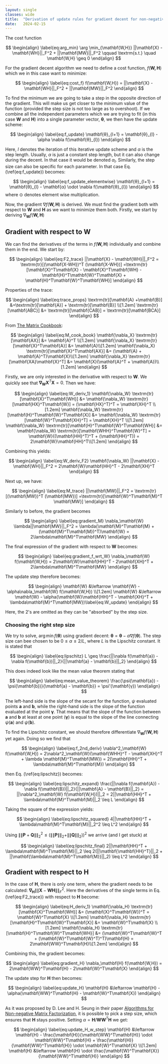 ```yaml
---
layout: single
classes: wide
title:  "Derivation of update rules for gradient decent for non-negative matrix factorization"
date:   2024-02-15
---
```


The cost function

$$
\begin{align} \label{eq:arg_min}
  \arg \min_{\mathbf{W,H}} ||\mathbf{X} - \mathbf{WH}||_F^2 + ||\mathbf{MW}||_F^2 \qquad \textrm{s.t.} \quad \mathbf{W,H} \geq 0
\end{align} 
$$

For the gradient decent algorithm we need to define a cost function, $f(\mathbf{W,H})$ which we in this case want to minimize:

$$
\begin{align} \label{eq:cost_f}
 f(\mathbf{W,H}) = ||\mathbf{X} - \mathbf{WH}||_F^2 + ||\mathbf{MW}||_F^2
\end{align} 
$$

To find the minimum we are going to take a step in the opposite direction of the gradient. This will make us get closer to the minimum value of the function (provided the step size is not too large as to overshoot). If we combine all the independent parameters which we are trying to fit (in this case $\mathbf{W}$ and $\mathbf{H}$) into a single parameter vector, $\mathbf{θ}$, we then have the update scheme:

$$
\begin{align} \label{eq:f_update}
 \mathbf{θ}_{l+1} = \mathbf{θ}_{l} - \alpha \nabla f(\mathbf{θ}_{l})
\end{align} 
$$

Here, $l$ denotes the iteration of this iterative update scheme and $\alpha$ is the step length. Usually, $\alpha$ is just a constant step length, but it can also change during the decent. In that case it would be denoted $\alpha_l$. Similarly, the step size can also be specific for each parameter. In that case Eq. (\ref{eq:f_update}) becomes: 

$$
\begin{align} \label{eq:f_update_elementwise}
 \mathbf{θ}_{l+1} = \mathbf{θ}_{l} - \mathbf{α} \odot \nabla f(\mathbf{θ}_{l})
\end{align} 
$$
where $\odot$ denotes element wise multiplication. 

Now, the gradient $\nabla f(\mathbf{W,H})$ is derived. We must find the gradient both with respect to $\mathbf{W}$ and $\mathbf{H}$ as we want to minimize them both. Firstly, we start by deriving $\nabla_\mathbf{W} f(\mathbf{W,H})$

## Gradient with respect to W

We can find the derivatives of the terms in $f(\mathbf{W,H})$ individually and combine them in the end. We start by:

$$
\begin{align} \label{eq:F2_trace}
 ||\mathbf{X} - \mathbf{WH}||_F^2 = \textrm{tr}[(\mathbf{X-WH})^T (\mathbf{X-WH})] =\textrm{tr}[\mathbf{X}^T\mathbf{X} - \mathbf{X}^T\mathbf{WH} - \mathbf{H}^T\mathbf{W}^T\mathbf{X} + \mathbf{H}^T\mathbf{W}^T\mathbf{WH}] 
\end{align} 
$$

Properties of the trace:

$$
\begin{align} \label{eq:trace_props}
  \textrm{tr}[\mathbf{A} +\mathbf{B}] &=\textrm{tr}[\mathbf{A}] + \textrm{tr}[\mathbf{B}] \\[1.2em] 
  \textrm{tr}[\mathbf{ABC}] &= \textrm{tr}[\mathbf{CAB}] = \textrm{tr}[\mathbf{BCA}]
\end{align} 
$$

From [The Matrix Cookbook](https://www2.imm.dtu.dk/pubdb/edoc/imm3274.pdf):

$$
\begin{align} \label{eq:M_cook_book}
  \mathbf{\nabla_X} \textrm{tr}[\mathbf{AX}] &= \mathbf{A}^T \\[1.2em] 
  \mathbf{\nabla_X} \textrm{tr}[\mathbf{X}^T\mathbf{A}] &= \mathbf{A}\\[1.2em]
  \mathbf{\nabla_X} \textrm{tr}[\mathbf{X}^T\mathbf{AX}] &= (\mathbf{A} + \mathbf{A}^T)\mathbf{X}\\[1.2em]
  \mathbf{\nabla_X} \textrm{tr}[\mathbf{XA}\mathbf{X}^T] &= \mathbf{X}(\mathbf{A}^T + \mathbf{A})\\[1.2em]
\end{align} 
$$

Firstly, we are only interested in the derivative with respect to $\mathbf{W}$. We quickly see that $\mathbf{\nabla_W X}^T\mathbf{X} = 0$. Then we have: 

$$
\begin{align} \label{eq:W_deriv_1}
  \mathbf{\nabla_W} \textrm{tr}[\mathbf{X}^T\mathbf{WH}] &= \mathbf{\nabla_W} \textrm{tr}[\mathbf{HX}^T\mathbf{W}] = (\mathbf{HX}^T)^T = \mathbf{XH}^T \\[1.2em]
  \mathbf{\nabla_W} \textrm{tr}[\mathbf{H}^T\mathbf{W}^T\mathbf{X}] &= \mathbf{\nabla_W} \textrm{tr}[\mathbf{W}^T\mathbf{XH}^T] = \mathbf{XH}^T \\[1.2em]
  \mathbf{\nabla_W} \textrm{tr}[\mathbf{H}^T\mathbf{W}^T\mathbf{WH}] &= \mathbf{\nabla_W} \textrm{tr}[\mathbf{WHH}^T\mathbf{W}^T] = \mathbf{W}((\mathbf{HH}^T)^T + (\mathbf{HH}^T)) =  2\mathbf{W}\mathbf{HH}^T\\[1.2em]
\end{align} 
$$

Combining this yields:

$$
\begin{align} \label{eq:W_deriv_F2}
  \mathbf{\nabla_W} ||\mathbf{X} - \mathbf{WH}||_F^2 = 2\mathbf{W}\mathbf{HH}^T - 2\mathbf{XH}^T
\end{align} 
$$

Next up, we have: 

$$
\begin{align} \label{eq:M_trace}
 ||\mathbf{MW}||_F^2 = \textrm{tr}[(\mathbf{MW})^T (\mathbf{MW})] =\textrm{tr}[\mathbf{W}^T\mathbf{M}^T \mathbf{MW}] 
\end{align} 
$$

Similarly to before, the gradient becomes 

$$
\begin{align} \label{eq:gradient_M}
 \nabla_\mathbf{W} \lambda||\mathbf{MW}||_F^2 = \lambda(\mathbf{M}^T\mathbf{M} + (\mathbf{M}^T\mathbf{M})^T)\mathbf{W} = 2\lambda\mathbf{M}^T\mathbf{MW} 
\end{align} 
$$

The final expression of the gradient with respect to $\mathbf{W}$ becomes:

$$
\begin{align} \label{eq:gradient_f_wrt_W}
 \nabla_\mathbf{W} f(\mathbf{W,H}) =  2\mathbf{W}\mathbf{HH}^T - 2\mathbf{XH}^T + 2\lambda\mathbf{M}^T\mathbf{MW} 
\end{align} 
$$

The update step therefore becomes:

$$
\begin{align} 
 \mathbf{W} &\leftarrow  \mathbf{W} -  \alpha\nabla_\mathbf{W} f(\mathbf{W,H}) \\[1.2em]
 \mathbf{W} &\leftarrow  \mathbf{W} -  \alpha(\mathbf{W}\mathbf{HH}^T - \mathbf{XH}^T + \lambda\mathbf{M}^T\mathbf{MW})\label{eq:W_update}
\end{align} 
$$

Here, the 2's are omitted as they can be "absorbed" by the step size.


### Choosing the right step size
We try to solve, $\arg \min f(\mathbf{θ})$ using gradient decent: $\mathbf{θ} = \mathbf{θ} - \alpha \nabla f(\mathbf{θ})$. The step size can bee chosen to be $0 \leq \alpha \leq 2/L$, where $L$ is the Lipschitz constant. It is stated that

$$
\begin{align} \label{eq:lipschitz}
 L \geq \frac{||\nabla f(\mathbf{a}) - \nabla f(\mathbf{b})||_2}{||\mathbf{a} - \mathbf{b}||_2} 
\end{align} 
$$ 

This does indeed look like the mean value theorem stating that

$$
\begin{align} \label{eq:mean_value_theorem}
 \frac{\psi(\mathbf{a}) - \psi(\mathbf{b})}{\mathbf{a} - \mathbf{b}} = \psi'(\mathbf{γ})  
\end{align} 
$$

The left-hand side is the slope of the secant for the function, $\psi$ evaluated points $\mathbf{a}$ and $\mathbf{b}$, while the right-hand side is the slope of the function evaluated at the point $\mathbf{γ}$. That means that the slope of the function between $\mathbf{a}$ and $\mathbf{b}$ at least at one point ($\mathbf{γ}$) is equal to the slope of the line connecting $\psi(\mathbf{a})$ and $\psi(\mathbf{b})$. 

To find the Lipschitz constant, we should therefore differentiate $\nabla_\mathbf{W} f(\mathbf{W,H})$ yet again. Doing so we find that 

$$
\begin{align} \label{eq:f_2nd_deriv}
 \nabla^2_\mathbf{W} f(\mathbf{W,H}) =  2\nabla^2_\mathbf{W}(\mathbf{WHH}^T - \mathbf{XH}^T + \lambda \mathbf{M}^T\mathbf{MW}) = 2(\mathbf{HH}^T + \lambda\mathbf{M}^T\mathbf{M})
\end{align} 
$$

then Eq. (\ref{eq:lipschitz}) becomes:

$$
\begin{align} \label{eq:lipschitz_expand}
 \frac{||\nabla f(\mathbf{A}) - \nabla f(\mathbf{B})||_2}{||\mathbf{A} - \mathbf{B}||_2} = ||\nabla^2_\mathbf{W} f(\mathbf{W,H})||_2 = 2||\mathbf{HH}^T + \lambda\mathbf{M}^T\mathbf{M}||_2 \leq L  
\end{align} 
$$ 

Taking the square of the expression yields:

$$
\begin{align} \label{eq:lipschitz_squared}
 4||\mathbf{HH}^T + \lambda\mathbf{M}^T\mathbf{M}||_2^2 \leq L^2  
\end{align} 
$$ 

Using $\|\|\mathbf{P} + \mathbf{Q}\|\|_2^2 \leq (\|\|\mathbf{P}\|\|_2 + \|\|\mathbf{Q}\|\|_2))^2$ we arrive (and I get stuck) at

$$
\begin{align} \label{eq:lipschitz_final}
 2||\mathbf{HH}^T + \lambda\mathbf{M}^T\mathbf{M}||_2 \leq 2(||\mathbf{\mathbf{HH}^T}||_2 + ||\mathbf{\lambda\mathbf{M}^T\mathbf{M}}||_2) \leq L^2  
\end{align} 
$$ 


## Gradient with respect to H

In the case of $\mathbf{H}$, there is only one term, where the gradient needs to be calculated: $\mathbf{\nabla_H} \|\|\mathbf{X} - \mathbf{WH}\|\|_F^2$. Here the derivatives of the single terms in Eq. (\ref{eq:F2_trace}) with respect to $\mathbf{H}$ become:

$$
\begin{align} \label{eq:H_deriv_1}
  \mathbf{\nabla_H} \textrm{tr}[\mathbf{X}^T\mathbf{WH}] &= (\mathbf{X}^T\mathbf{W})^T = \mathbf{W}^T\mathbf{X} \\[1.2em]
  \mathbf{\nabla_H} \textrm{tr}[\mathbf{H}^T\mathbf{W}^T\mathbf{X}] &= \mathbf{W}^T\mathbf{X} \\[1.2em]
  \mathbf{\nabla_H} \textrm{tr}[\mathbf{H}^T\mathbf{W}^T\mathbf{WH}] &= (\mathbf{W}^T\mathbf{W}^T + (\mathbf{W}^T\mathbf{W}^T)^T)\mathbf{H} =  2\mathbf{WW}^T\mathbf{H}\\[1.2em]
\end{align} 
$$

Combining this, the gradient becomes:

$$
\begin{align} \label{eq:gradient_H}
 \nabla_\mathbf{H} f(\mathbf{W,H}) =  2\mathbf{WW}^T\mathbf{H} - 2\mathbf{W}^T\mathbf{X} 
\end{align} 
$$

The update step for $\mathbf{H}$ then becomes:

$$
\begin{align} \label{eq:update_H}
  \mathbf{H} &\leftarrow  \mathbf{H} -  \alpha(\mathbf{WW}^T\mathbf{H} - \mathbf{W}^T\mathbf{X})
\end{align} 
$$

As it was proposed by D. Lee and H. Seung in their paper [Algorithms for Non-negative Matrix Factorization](https://proceedings.neurips.cc/paper_files/paper/2000/file/f9d1152547c0bde01830b7e8bd60024c-Paper.pdf), it is possible to pick a step size, which ensures that $\mathbf{H}$ stays positive. Setting $\alpha = \mathbf{H}/\mathbf{WW}^T\mathbf{H}$ we get:

$$
\begin{align} \label{eq:update_H_w_step}
  \mathbf{H} &\leftarrow  \mathbf{H} - \frac{\mathbf{H}}{\mathbf{WW}^T\mathbf{H}} \odot \mathbf{WW}^T\mathbf{H} + \frac{\mathbf{H}}{\mathbf{WW}^T\mathbf{H}} \odot \mathbf{W}^T\mathbf{X} \\[1.2em]
  \mathbf{H} &\leftarrow \mathbf{H} \odot \frac{\mathbf{W}^T\mathbf{X}}{\mathbf{WW}^T\mathbf{H}} 
\end{align} 
$$


